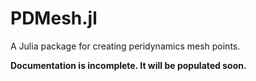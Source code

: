 # PDMesh.jl

A Julia package for creating peridynamics mesh points.

__Documentation is incomplete. It will be populated soon.__
